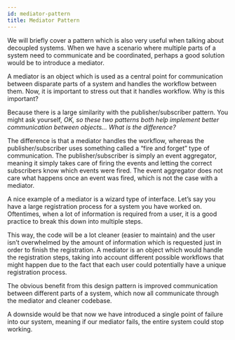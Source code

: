 ```yaml
---
id: mediator-pattern
title: Mediator Pattern
---
```


We will briefly cover a pattern which is also very useful when talking about decoupled systems. When we have a scenario where multiple parts of a system need to communicate and be coordinated, perhaps a good solution would be to introduce a mediator.

A mediator is an object which is used as a central point for communication between disparate parts of a system and handles the workflow between them. Now, it is important to stress out that it handles workflow. Why is this important?

Because there is a large similarity with the publisher/subscriber pattern. You might ask yourself, *OK, so these two patterns both help implement better communication between objects… What is the difference?*

The difference is that a mediator handles the workflow, whereas the publisher/subscriber uses something called a “fire and forget” type of communication. The publisher/subscriber is simply an event aggregator, meaning it simply takes care of firing the events and letting the correct subscribers know which events were fired. The event aggregator does not care what happens once an event was fired, which is not the case with a mediator.

A nice example of a mediator is a wizard type of interface. Let’s say you have a large registration process for a system you have worked on. Oftentimes, when a lot of information is required from a user, it is a good practice to break this down into multiple steps.

This way, the code will be a lot cleaner (easier to maintain) and the user isn’t overwhelmed by the amount of information which is requested just in order to finish the registration. A mediator is an object which would handle the registration steps, taking into account different possible workflows that might happen due to the fact that each user could potentially have a unique registration process.

The obvious benefit from this design pattern is improved communication between different parts of a system, which now all communicate through the mediator and cleaner codebase.

A downside would be that now we have introduced a single point of failure into our system, meaning if our mediator fails, the entire system could stop working.